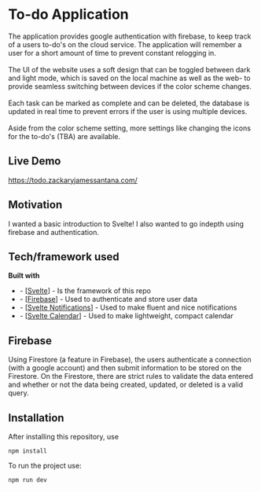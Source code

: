 # To-do Application

The application provides google authentication with firebase, to keep track of a users to-do's on the cloud service. The application will remember a user for a short amount of time to prevent constant relogging in.
<br />
<br />
The UI of the website uses a soft design that can be toggled between dark and light mode, which is saved on the local machine as well as the web- to provide seamless switching between devices if the color scheme changes.
<br />
<br />
Each task can be marked as complete and can be deleted, the database is updated in real time to prevent errors if the user is using multiple devices.
<br />
<br />
Aside from the color scheme setting, more settings like changing the icons for the to-do's (TBA) are available.

## Live Demo

<a href="https://todo.zackaryjamessantana.com/">https://todo.zackaryjamessantana.com/</a>

## Motivation

I wanted a basic introduction to Svelte! I also wanted to go indepth using firebase and authentication.

## Tech/framework used

<b>Built with</b>

<ul>
<li>- [<a href="https://svelte.dev/">Svelte</a>] - Is the framework of this repo</li>
<li>- [<a href="https://firebase.google.com/">Firebase</a>] - Used to authenticate and store user data</li>
<li>- [<a href="https://github.com/beyonk-adventures/svelte-notifications">Svelte Notifications</a>] - Used to make fluent and nice notifications</li>
<li>- [<a href="https://github.com/6eDesign/svelte-calendar">Svelte Calendar</a>] - Used to make lightweight, compact calendar</li>
</ul>

## Firebase

Using Firestore (a feature in Firebase), the users authenticate a connection (with a google account) and then submit information to be stored on the Firestore.
On the Firestore, there are strict rules to validate the data entered and whether or not the data being created, updated, or deleted is a valid query.

## Installation

After installing this repository, use

```
npm install
```

To run the project use:

```
npm run dev
```
